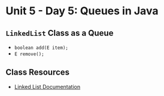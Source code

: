 # Unit 5 - Day 5: Queues in Java

## `LinkedList` Class as a Queue
  * `boolean add(E item);`
  * `E remove();`

## Class Resources
  * [Linked List Documentation](https://docs.oracle.com/javase/7/docs/api/java/util/LinkedList.html)
